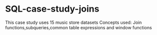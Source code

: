 # SQL-case-study-joins
This case study uses 15 music store datasets
Concepts used: Join functions,subqueries,common table expressions and window functions
